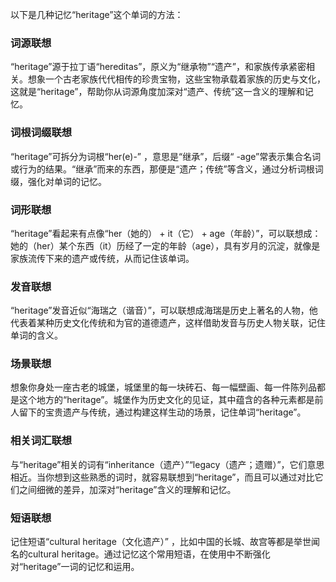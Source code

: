 以下是几种记忆“heritage”这个单词的方法：

### 词源联想
“heritage”源于拉丁语“hereditas”，原义为“继承物”“遗产”，和家族传承紧密相关。想象一个古老家族代代相传的珍贵宝物，这些宝物承载着家族的历史与文化，这就是“heritage”，帮助你从词源角度加深对“遗产、传统”这一含义的理解和记忆。

### 词根词缀联想
“heritage”可拆分为词根“her(e)-” ，意思是“继承”，后缀“ -age”常表示集合名词或行为的结果。“继承”而来的东西，那便是“遗产；传统”等含义，通过分析词根词缀，强化对单词的记忆。

### 词形联想
“heritage”看起来有点像“her（她的） + it（它） + age（年龄）”，可以联想成：她的（her）某个东西（it）历经了一定的年龄（age），具有岁月的沉淀，就像是家族流传下来的遗产或传统，从而记住该单词。

### 发音联想
“heritage”发音近似“海瑞之（谐音）”，可以联想成海瑞是历史上著名的人物，他代表着某种历史文化传统和为官的道德遗产，这样借助发音与历史人物关联，记住单词的含义。

### 场景联想
想象你身处一座古老的城堡，城堡里的每一块砖石、每一幅壁画、每一件陈列品都是这个地方的“heritage”。城堡作为历史文化的见证，其中蕴含的各种元素都是前人留下的宝贵遗产与传统，通过构建这样生动的场景，记住单词“heritage”。

### 相关词汇联想
与“heritage”相关的词有“inheritance（遗产）”“legacy（遗产；遗赠）”，它们意思相近。当你想到这些熟悉的词时，就容易联想到“heritage”，而且可以通过对比它们之间细微的差异，加深对“heritage”含义的理解和记忆。

### 短语联想
记住短语“cultural heritage（文化遗产）” ，比如中国的长城、故宫等都是举世闻名的cultural heritage。通过记忆这个常用短语，在使用中不断强化对“heritage”一词的记忆和运用。 